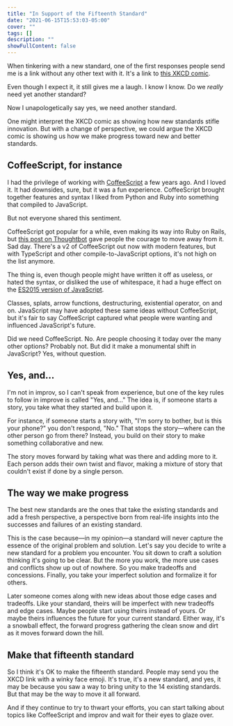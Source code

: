 ```yaml
---
title: "In Support of the Fifteenth Standard"
date: "2021-06-15T15:53:03-05:00"
cover: ""
tags: []
description: ""
showFullContent: false
---
```


When tinkering with a new standard, one of the first responses people send me is a link without any other text with it. It's a link to [this XKCD comic](https://xkcd.com/927/).

Even though I expect it, it still gives me a laugh. I know I know. Do we *really* need yet another standard?

Now I unapologetically say yes, we need another standard.

One might interpret the XKCD comic as showing how new standards stifle innovation. But with a change of perspective, we could argue the XKCD comic is showing us how we make progress toward new and better standards.

## CoffeeScript, for instance

I had the privilege of working with [CoffeeScript](https://developers.google.com/web/shows/ttt/series-2/es2015) a few years ago. And I loved it. It had downsides, sure, but it was a fun experience. CoffeeScript brought together features and syntax I liked from Python and Ruby into something that compiled to JavaScript.

But not everyone shared this sentiment.

CoffeeScript got popular for a while, even making its way into Ruby on Rails, but [this post on Thoughtbot](https://thoughtbot.com/blog/replace-coffeescript-with-es6) gave people the courage to move away from it. Sad day. There's a v2 of CoffeeScript out now with modern features, but with TypeScript and other compile-to-JavaScript options, it's not high on the list anymore.

The thing is, even though people might have written it off as useless, or hated the syntax, or disliked the use of whitespace, it had a huge effect on the [ES2015 version of JavaScript](https://developers.google.com/web/shows/ttt/series-2/es2015).

Classes, splats, arrow functions, destructuring, existential operator, on and on. JavaScript may have adopted these same ideas without CoffeeScript, but it's fair to say CoffeeScript captured what people were wanting and influenced JavaScript's future.

Did we need CoffeeScript. No. Are people choosing it today over the many other options? Probably not. But did it make a monumental shift in JavaScript? Yes, without question.

## Yes, and...

I'm not in improv, so I can't speak from experience, but one of the key rules to follow in improve is called "Yes, and..." The idea is, if someone starts a story, you take what they started and build upon it.

For instance, if someone starts a story with, "I'm sorry to bother, but is this your phone?" you don't respond, "No." That stops the story—where can the other person go from there? Instead, you build on their story to make something collaborative and new.

The story moves forward by taking what was there and adding more to it. Each person adds their own twist and flavor, making a mixture of story that couldn't exist if done by a single person.

## The way we make progress

The best new standards are the ones that take the existing standards and add a fresh perspective, a perspective born from real-life insights into the successes and failures of an existing standard.

This is the case because—in my opinion—a standard will never capture the essence of the original problem and solution. Let's say you decide to write a new standard for a problem you encounter. You sit down to craft a solution thinking it's going to be clear. But the more you work, the more use cases and conflicts show up out of nowhere. So you make tradeoffs and concessions. Finally, you take your imperfect solution and formalize it for others.

Later someone comes along with new ideas about those edge cases and tradeoffs. Like your standard, theirs will be imperfect with new tradeoffs and edge cases. Maybe people start using theirs instead of yours. Or maybe theirs influences the future for your current standard. Either way, it's a snowball effect, the forward progress gathering the clean snow and dirt as it moves forward down the hill.

## Make that fifteenth standard

So I think it's OK to make the fifteenth standard. People may send you the XKCD link with a winky face emoji. It's true, it's a new standard, and yes, it may be because you saw a way to bring unity to the 14 existing standards. But that may be the way to move it all forward.

And if they continue to try to thwart your efforts, you can start talking about topics like CoffeeScript and improv and wait for their eyes to glaze over.
